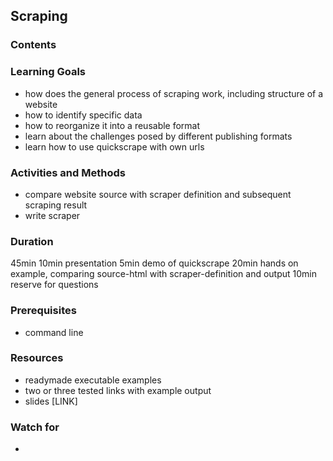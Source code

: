 ## Scraping

### Contents


### Learning Goals

* how does the general process of scraping work, including structure of a website
* how to identify specific data
* how to reorganize it into a reusable format
* learn about the challenges posed by different publishing formats
* learn how to use quickscrape with own urls


### Activities and Methods

* compare website source with scraper definition and subsequent scraping result
* write scraper


### Duration

45min
10min presentation
5min demo of quickscrape
20min hands on example, comparing source-html with scraper-definition and output
10min reserve for questions

### Prerequisites

* command line

### Resources

* readymade executable examples
* two or three tested links with example output
* slides [LINK]


### Watch for

* 